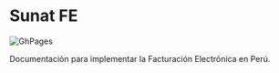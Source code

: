 # Sunat FE
![GhPages](https://github.com/thegreenter/F001-1/workflows/GhPages/badge.svg)

Documentación para implementar la Facturación Electrónica en Perú.
